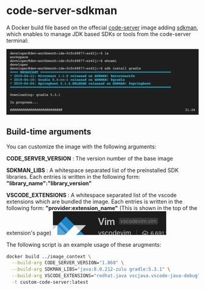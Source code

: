 code-server-sdkman
===================

A Docker build file based on the offecial [code-server](https://github.com/codercom/code-server) image adding [sdkman](https://sdkman.io/), which enables to manage JDK based SDKs or tools from the code-server terminal:

![](./doc/img/sdkman-on-terminal.png)


Build-time arguments
-------------------------------
You can customize the image with the following arguments:

**CODE_SERVER_VERSION**
: The version number of the base image

**SDKMAN_LIBS**
: A whitespace separated list of the preinstalled SDK libraries. Each entries is written in the following form: **"library_name":"library_version"**

**VSCODE_EXTENSIONS**
: A whitespace separated list of the vscode extensions which are bundled the image. Each entries is written in the following form: **"provider:extension_name"** (This is shown in the top of the extension's page)
  ![](./doc/img/extension_id.png)

The following script is an example usage of these arugments:

```bash
docker build ../image_context \
  --build-arg CODE_SERVER_VERSION="1.868" \
  --build-arg SDKMAN_LIBS="java:8.0.212-zulu gradle:5.3.1" \
  --build-arg VSCODE_EXTENSIONS="redhat.java vscjava.vscode-java-debug" \
  -t custom-code-server:latest
```

